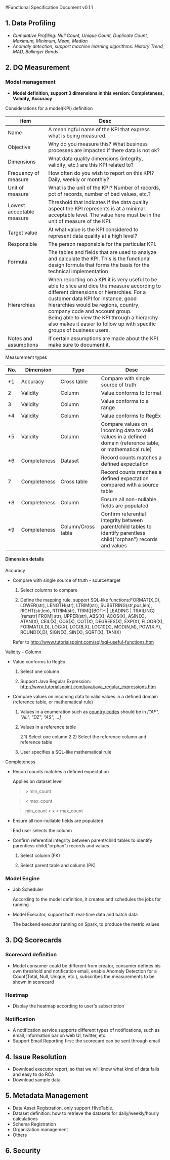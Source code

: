 #Functional Specification Document v0.1.1


## 1. Data Profiling
- *Cumulative Profiling: Null Count, Unique Count, Duplicate Count, Maximum, Minimum, Mean, Median*
- *Anomaly detection, support machine learning algorithms: History Trend, MAD, Bollinger Bands*

## 2. DQ Measurement
### Model management
- **Model definition, support 3 dimensions in this version: Completeness, Validity, Accuracy**

Considerations for a model(KPI) definition

| item   | Desc |
|-------------- | --------------- |
| Name | A meaningful name of the KPI that express what is being measured.  |
| Objective | Why do you measure this? What business processes are impacted if there data is not ok?  |
| Dimensions | What data quality dimensions (integrity, validity, etc.) are this KPI related to?  |
| Frequency of measure |How often do you wish to report on this KPI? Daily, weekly or monthly?  |
|Unit of measure|What is the unit of the KPI? Number of records, pct of records, number of bad values, etc.?|
|Lowest acceptable measure| Threshold that indicates if the data quality aspect the KPI represents is at a minimal acceptable level. The value here must be in the unit of measure of the KPI. |
|Target value|At what value is the KPI considered to represent data quality at a high level? |
|Responsible|The person responsible for the particular KPI. |
|Formula|The tables and fields that are used to analyze and calculate the KPI. This is the functional design formula that forms the basis for the technical implementation|
|Hierarchies|When reporting on a KPI it is very useful to be able to slice and dice the measure according to different dimensions or hierarchies. For a customer data KPI for instance, good hierarchies would be regions, country, company code and account group.<br/> Being able to view the KPI through a hierarchy also makes it easier to follow up with specific groups of business users. |
|Notes and assumptions|If certain assumptions are made about the KPI make sure to document it. |


Measurement types

|No. | Dimension |Type           |    Desc|
|----|-----------|---------------|--------|
| *1   | Accuracy  | Cross table   | Compare with single source of truth|
|  2  | Validity  | Column        | Value conforms to format           |
|   3 | Validity  | Column        | Value conforms to a range          |
|   *4 | Validity  | Column        | Value conforms to RegEx            |
|  *5  | Validity  | Column        | Compare values on incoming data to valid values in a defined domain (reference table, or mathematical rule)            |
|  *6  | Completeness| Dataset     | Record counts matches a defined expectation |
|  7  | Completeness| Cross table     | Record counts matches a defined expectation compared with a source table |
|  *8  | Completeness| Column      | Ensure all non-nullable fields are populated |
|  *9  | Completeness| Column/Cross table      | Confirm referential integrity between parent/child tables to identify parentless child("orphan") records and values |

#### Dimension details
Accuracy
- Compare with single source of truth - source/target

  1) Select columns to compare

  2) Define the mapping rule, support SQL-like functions:FORMAT(X,D), LOWER(str), LENGTH(str), LTRIM(str), SUBSTRING(str,pos,len), RIGHT(str,len), RTRIM(str), TRIM([{BOTH | LEADING | TRAILING} [remstr] FROM] str), UPPER(str), ABS(X), ACOS(X), ASIN(X), ATAN(X), CEIL(X), COS(X), COT(X), DEGREES(X), EXP(X), FLOOR(X), FORMAT(X,D), LOG(X), LOG(B,X), LOG10(X), MOD(N,M), POW(X,Y), ROUND(X,D), SIGN(X), SIN(X), SQRT(X), TAN(X)

  Refer to http://www.tutorialspoint.com/sql/sql-useful-functions.htm

Validity - Column
- Value conforms to RegEx

  1) Select one column

  2) Support Java Regular Expression: http://www.tutorialspoint.com/java/java_regular_expressions.htm

- Compare values on incoming data to valid values in a defined domain (reference table, or mathematical rule)

  1) Values in a enumeration such as [country codes](https://countrycode.org/) should be in *["AF", "AL", "DZ", "AS", ...]*

  2) Values in a reference table

      2.1) Select one column
      2.2) Select the reference column and reference table
  3) User specifies a SQL-like mathematical rule


Completeness
- Record counts matches a defined expectation

  Applies on dataset level
  > &gt; min_count

  > &lt; max_count

  > min_count &lt; x &lt; max_count

- Ensure all non-nullable fields are populated

  End user selects the column

- Confirm referential integrity between parent/child tables to identify parentless child("orphan") records and values

  1) Select column (FK)

  2) Select parent table and column (PK)

### Model Engine
- Job Scheduler

  According to the model definition, it creates and schedules the jobs for running
- Model Executor, support both real-time data and batch data

  The backend executor running on Spark, to produce the metric values

## 3. DQ Scorecards

### Scorecard definition
- Model consumer could be different from creator, consumer defines his own threshold and notification email, enable Anomaly Detection for a Count(Total, Null, Unique, etc.),  subscribes the measurements to be shown in scorecard

### Heatmap
- Display the heatmap according to user's subscription

### Notification
- A notification service supports different types of notifications, such as email, information bar on web UI, twitter, etc.
- Support Email Reporting first: the scorecard can be sent through email

## 4. Issue Resolution
- Download executor report, so that we will know what kind of data fails and easy to do RCA
- Download sample data

## 5. Metadata Management
- Data Asset Registration, only support HiveTable.
- Dataset definition: how to retrieve the datasets for daily/weekly/hourly calculations
- Schema Registration
- Organization management
- Others

## 6. Security
